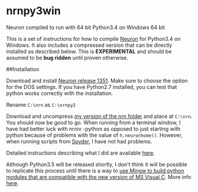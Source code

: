 # nrnpy3win
Neuron compiled to run with 64 bit Python3.4 on Windows 64 bit

This is a set of instructions for how to compile [Neuron](http://www.neuron.yale.edu/neuron/)
for Python3.4 on Windows. It also includes a compressed version that can be
directly installed as described below. This is **EXPERIMENTAL** and should be
assumed to be **bug ridden** until proven otherwise.


##Installation

Download and install [Neuron release 1351](http://www.neuron.yale.edu/ftp/neuron/versions/v7.4/nrn-7.4.x86_64-w64-mingw32-setup.exe).
Make sure to choose the option for the DOS settings. If you have Python2.7
installed, you can test that python works correctly with the installation.

Rename `C:\nrn` as `C:\nrnpy2`

Download and uncompress [my version of the nrn folder](https://github.com/lneisenman/nrnpy3win/releases/download/v0.1.0alpha/nrn.7z)
and place at `C:\nrn`. You should now be good to go. When running from a terminal
window, I have had better luck with nrniv -python as opposed to just starting
with python because of problems with the value of `h.neuronhome()`. However,
when running scripts from [Spyder](https://pythonhosted.org/spyder/),
I have not had problems.


Detailed instructions describing what I did are available [here](https://github.com/lneisenman/nrnpy3win/blob/master/Instructions.rst).

Although Python3.5 will be released shortly, I don't think it will be possible
to replicate this process until there is a way to [use Mingw to build python
modules that are compatible with the new version of MS Visual C](http://stevedower.id.au/blog/building-for-python-3-5/).
More info [here](http://bugs.python.org/issue4709#msg243625).
